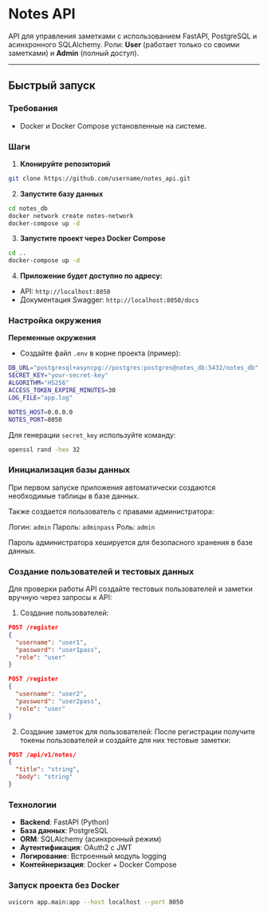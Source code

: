 # Notes API

API для управления заметками с использованием FastAPI, PostgreSQL и асинхронного SQLAlchemy.
Роли: **User** (работает только со своими заметками) и **Admin** (полный доступ).

---

## Быстрый запуск

### Требования
- Docker и Docker Compose установленные на системе.

### Шаги
1. **Клонируйте репозиторий**
```bash
git clone https://github.com/username/notes_api.git
```
2. **Запустите базу данных**
```bash
cd notes_db
docker network create notes-network
docker-compose up -d
```
3. **Запустите проект через Docker Compose**
```bash
cd ..
docker-compose up -d
```
4. **Приложение будет доступно по адресу:**
- API: `http://localhost:8050`
- Документация Swagger: `http://localhost:8050/docs`


### Настройка окружения
**Переменные окружения**
- Создайте файл `.env` в корне проекта (пример):

```bash
DB_URL="postgresql+asyncpg://postgres:postgres@notes_db:5432/notes_db"
SECRET_KEY="your-secret-key"
ALGORITHM="HS256"
ACCESS_TOKEN_EXPIRE_MINUTES=30
LOG_FILE="app.log"

NOTES_HOST=0.0.0.0
NOTES_PORT=8050
```

Для генерации `secret_key` используйте команду:
```bash
openssl rand -hex 32
```

### Инициализация базы данных

При первом запуске приложения автоматически создаются необходимые таблицы в базе данных.

Также создается пользователь с правами администратора:

Логин: `admin`
Пароль: `adminpass`
Роль: `admin`

Пароль администратора хешируется для безопасного хранения в базе данных.

### Создание пользователей и тестовых данных

Для проверки работы API создайте тестовых пользователей и заметки вручную через запросы к API:
1. Создание пользователей:
```json
POST /register
{
  "username": "user1",
  "password": "user1pass",
  "role": "user"
}

POST /register
{
  "username": "user2",
  "password": "user2pass",
  "role": "user"
}
```
2. Создание заметок для пользователей:
После регистрации получите токены пользователей и создайте для них тестовые заметки:
```json
POST /api/v1/notes/
{
  "title": "string",
  "body": "string"
}
```

### Технологии
- **Backend**: FastAPI (Python)
- **База данных**: PostgreSQL
- **ORM**: SQLAlchemy (асинхронный режим)
- **Аутентификация**: OAuth2 с JWT
- **Логирование**: Встроенный модуль logging
- **Контейнеризация**: Docker + Docker Compose


### Запуск проекта без Docker
```bash
uvicorn app.main:app --host localhost --port 8050
```

